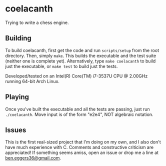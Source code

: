 coelacanth
=====

Trying to write a chess engine.


Building
--------

To build coelacanth, first get the code and run `scripts/setup` from the root directory. Then, simply `make`. This builds the executable and the test suite (neither one is complete yet). Alternatively, type `make coelacanth` to build just the executable, or `make test` to build just the tests.

Developed/tested on an Intel(R) Core(TM) i7-3537U CPU @ 2.00GHz running 64-bit Arch Linux.

Playing
-------

Once you've built the executable and all the tests are passing, just run `./coelacanth`. Move input is of the form "e2e4", NOT algebraic notation.

Issues
------

This is the first real-sized project that I'm doing on my own, and I also don't have much experience with C. Comments and constructive criticism are appreciated! If something seems amiss, open an issue or drop me a line at <ben.eggers36@gmail.com>.
